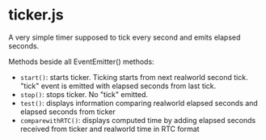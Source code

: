 # ticker.js
A very simple timer supposed to tick every second and emits elapsed seconds.


Methods beside all EventEmitter() methods:
- `start()`: starts ticker. Ticking starts from next realworld second tick. "tick" event is emitted with elapsed seconds from last tick.
- `stop()`: stops ticker. No "tick" emitted.
- `test()`: displays information comparing realworld elapsed seconds and elapsed seconds from ticker
- `comparewithRTC()`: displays computed time by adding elapsed seconds received from ticker and realworld time in RTC format
